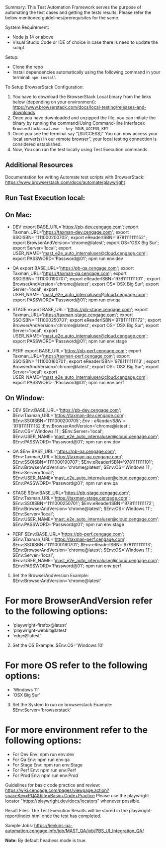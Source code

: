 Summary:
This Test Automation Framework serves the purpose of automating the test cases and getting the tests results. Please refer the below mentioned guidelines/prerequisites for the same.

System Requirement:
* Node js 14 or above
* Visual Studio Code or IDE of choice in case there is need to update the script.

Setup:
* Clone the repo
* Install dependencies automatically using the following command in your terminal: `npm install`

To Setup BrowserStack Configuration:
1. You have to download the BrowserStack Local binary from the links below (depending on your environment): https://www.browserstack.com/docs/local-testing/releases-and-downloads
2. Once you have downloaded and unzipped the file, you can initiate the binary by running the command(Using Command-line Interface): `BrowserStackLocal.exe --key YOUR_ACCESS_KEY`
3. Once you see the terminal say "[SUCCESS]" You can now access your local server(s) in our remote browser”, your local testing connection is considered established.
4. Now, You can run the test locally using Test Execution commands.
## Additional Resources ##
Documentation for writing Automate test scripts with BrowserStack: https://www.browserstack.com/docs/automate/playwright

## Run Test Execution local:
## On Mac:
* DEV
export BASE_URL='https://pb-dev.cengage.com'; export Taxman_URL='https://taxman-dev.cengage.com'; export SSOISBN='1111000200705'; export eReaderISBN='9781111111152' ; export BrowserAndVersion='chrome@latest'; export OS='OSX Big Sur'; export Server='local'; export USER_NAME='mast_e2e_auto_internaluser@cloud.cengage.com'; export PASSWORD='Password@01'; npm run env:dev

* QA
export BASE_URL='https://pb-qa.cengage.com'; export Taxman_URL='https://taxman-qa.cengage.com'; export SSOISBN='1111000190707'; export eReaderISBN='9781111111101' ; export BrowserAndVersion='chrome@latest'; export OS='OSX Big Sur'; export Server='local'; export USER_NAME='mast_e2e_auto_internaluser@cloud.cengage.com'; export PASSWORD='Password@01'; npm run env:qa

* STAGE
export BASE_URL='https://pb-stage.cengage.com'; export Taxman_URL='https://taxman-stage.cengage.com'; export SSOISBN='1111000250701'; export eReaderISBN='9781111111172' ; export BrowserAndVersion='chrome@latest'; export OS='OSX Big Sur'; export Server='local'; export USER_NAME='mast_e2e_auto_internaluser@cloud.cengage.com'; export PASSWORD='Password@01'; npm run env:stage

* PERF
export BASE_URL='https://pb-perf.cengage.com'; export Taxman_URL='https://taxman-perf.cengage.com'; export SSOISBN='1111000160701'; export eReaderISBN='9781111111113' ; export BrowserAndVersion='chrome@latest'; export OS='OSX Big Sur'; export Server='local'; export USER_NAME='mast_e2e_auto_internaluser@cloud.cengage.com'; export PASSWORD='Password@01'; npm run env:perf

## On Window:
* DEV
$Env:BASE_URL='https://pb-dev.cengage.com'; $Env:Taxman_URL='https://taxman-dev.cengage.com'; $Env:SSOISBN='1111000200705'; $Env:eReaderISBN='9781111111152' ;$Env:BrowserAndVersion='chrome@latest'; $Env:OS='Windows 11'; $Env:Server='local'; $Env:USER_NAME='mast_e2e_auto_internaluser@cloud.cengage.com'; $Env:PASSWORD='Password@01'; npm run env:dev

* QA
$Env:BASE_URL='https://pb-qa.cengage.com'; $Env:Taxman_URL='https://taxman-qa.cengage.com'; $Env:SSOISBN='1111000190707'; $Env:eReaderISBN='9781111111101'; $Env:BrowserAndVersion='chrome@latest'; $Env:OS='Windows 11'; $Env:Server='local'; $Env:USER_NAME='mast_e2e_auto_internaluser@cloud.cengage.com'; $Env:PASSWORD='Password@01'; npm run env:qa

* STAGE
$Env:BASE_URL='https://pb-stage.cengage.com'; $Env:Taxman_URL='https://taxman-stage.cengage.com'; $Env:SSOISBN='1111000250701'; $Env:eReaderISBN='9781111111172'; $Env:BrowserAndVersion='chrome@latest'; $Env:OS='Windows 11'; $Env:Server='local'; $Env:USER_NAME='mast_e2e_auto_internaluser@cloud.cengage.com'; $Env:PASSWORD='Password@01'; npm run env:stage

* PERF
$Env:BASE_URL='https://pb-perf.cengage.com'; $Env:Taxman_URL='https://taxman-perf.cengage.com'; $Env:SSOISBN='1111000160701'; $Env:eReaderISBN='9781111111113'; $Env:BrowserAndVersion='chrome@latest'; $Env:OS='Windows 11'; $Env:Server='local'; $Env:USER_NAME='mast_e2e_auto_internaluser@cloud.cengage.com'; $Env:PASSWORD='Password@01'; npm run env:perf

1. Set the BrowserAndVersion Example: $Env:BrowserAndVersion='chrome@latest'
# For more BrowserAndVersion refer to the following options:
* 'playwright-firefox@latest'
* 'playwright-webkit@latest'
* 'edge@latest'

2. Set the OS Example: $Env:OS='Windows 10'
# For more OS refer to the following options:
* 'Windows 11'
* 'OSX Big Sur'

3. Set the System to run on browserstack Example: $Env:Server='browserstack'

# For more environment refer to the following options:

* For Dev Env: npm run env:dev
* For Qa Env: npm run env:qa
* For Stage Env: npm run env:Stage
* For Perf Env: npm run env:Perf
* For Prod Env: npm run env:Prod

Guidelines for basic code practice and review: https://wiki.cengage.com/pages/viewpage.action?spaceKey=PQA&title=Basic+Code+Practice
Please use the playwright locator "https://playwright.dev/docs/locators" whenever possible.

Result Files:
The Test Execution Results will be stored in the playwright-report/index.html once the test has completed.

Sample Jobs: https://jenkins-qa-automation.cengage.info/job/MAST_QA/job/PBS_UI_Integration_QA/

**Note:** By default headless mode is true. 
